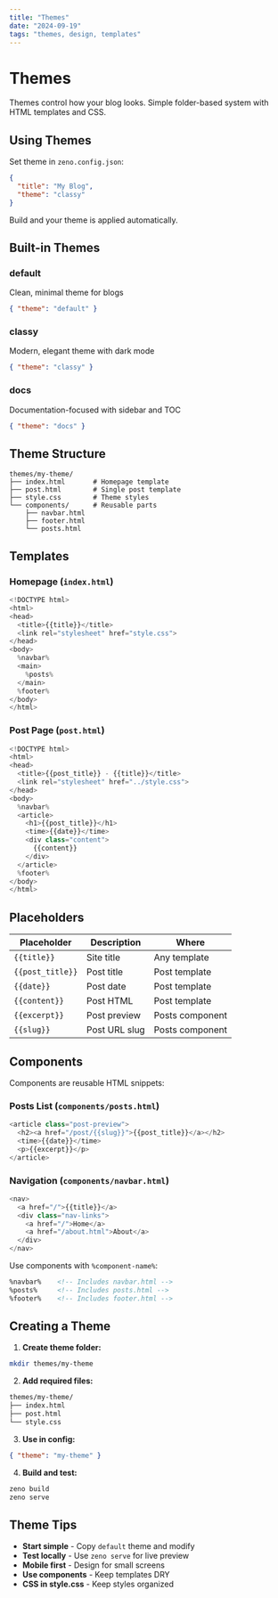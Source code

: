 ```yaml
---
title: "Themes"
date: "2024-09-19"
tags: "themes, design, templates"
---
```


# Themes

Themes control how your blog looks. Simple folder-based system with HTML templates and CSS.

## Using Themes

Set theme in `zeno.config.json`:

```json
{
  "title": "My Blog",
  "theme": "classy"
}
```

Build and your theme is applied automatically.

## Built-in Themes

### **default**
Clean, minimal theme for blogs
```json
{ "theme": "default" }
```

### **classy** 
Modern, elegant theme with dark mode
```json
{ "theme": "classy" }
```

### **docs**
Documentation-focused with sidebar and TOC
```json
{ "theme": "docs" }
```

## Theme Structure

```
themes/my-theme/
├── index.html       # Homepage template
├── post.html        # Single post template
├── style.css        # Theme styles
└── components/      # Reusable parts
    ├── navbar.html
    ├── footer.html
    └── posts.html
```

## Templates

### Homepage (`index.html`)
```js
<!DOCTYPE html>
<html>
<head>
  <title>{{title}}</title>
  <link rel="stylesheet" href="style.css">
</head>
<body>
  %navbar%
  <main>
    %posts%
  </main>
  %footer%
</body>
</html>
```

### Post Page (`post.html`)
```js
<!DOCTYPE html>
<html>
<head>
  <title>{{post_title}} - {{title}}</title>
  <link rel="stylesheet" href="../style.css">
</head>
<body>
  %navbar%
  <article>
    <h1>{{post_title}}</h1>
    <time>{{date}}</time>
    <div class="content">
      {{content}}
    </div>
  </article>
  %footer%
</body>
</html>
```

## Placeholders

| Placeholder | Description | Where |
|-------------|-------------|-------|
| `{{title}}` | Site title | Any template |
| `{{post_title}}` | Post title | Post template |
| `{{date}}` | Post date | Post template |
| `{{content}}` | Post HTML | Post template |
| `{{excerpt}}` | Post preview | Posts component |
| `{{slug}}` | Post URL slug | Posts component |

## Components

Components are reusable HTML snippets:

### Posts List (`components/posts.html`)
```js
<article class="post-preview">
  <h2><a href="/post/{{slug}}">{{post_title}}</a></h2>
  <time>{{date}}</time>
  <p>{{excerpt}}</p>
</article>
```

### Navigation (`components/navbar.html`)
```js
<nav>
  <a href="/">{{title}}</a>
  <div class="nav-links">
    <a href="/">Home</a>
    <a href="/about.html">About</a>
  </div>
</nav>
```

Use components with `%component-name%`:
```html
%navbar%    <!-- Includes navbar.html -->
%posts%     <!-- Includes posts.html -->
%footer%    <!-- Includes footer.html -->
```

## Creating a Theme

1. **Create theme folder:**
```bash
mkdir themes/my-theme
```

2. **Add required files:**
```bash
themes/my-theme/
├── index.html
├── post.html
└── style.css
```

3. **Use in config:**
```json
{ "theme": "my-theme" }
```

4. **Build and test:**
```bash
zeno build
zeno serve
```

## Theme Tips

- **Start simple** - Copy `default` theme and modify
- **Test locally** - Use `zeno serve` for live preview
- **Mobile first** - Design for small screens
- **Use components** - Keep templates DRY
- **CSS in style.css** - Keep styles organized